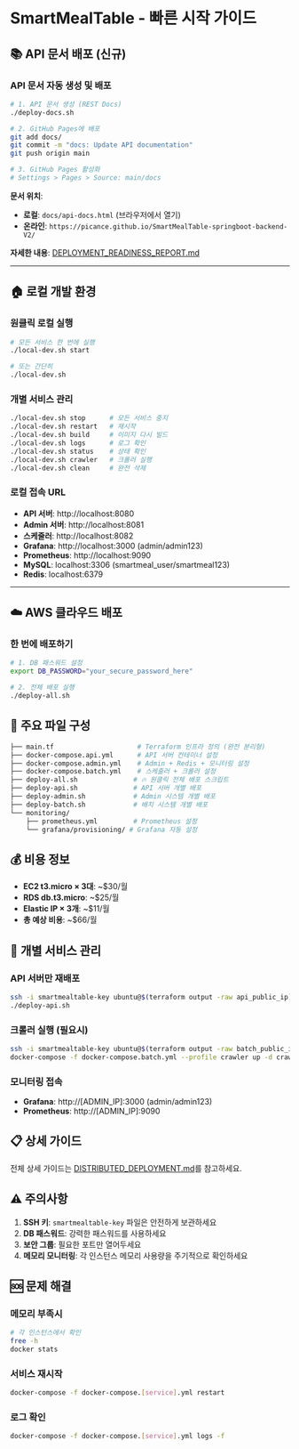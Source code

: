 # SmartMealTable - 빠른 시작 가이드

## 📚 API 문서 배포 (신규)

### API 문서 자동 생성 및 배포
```bash
# 1. API 문서 생성 (REST Docs)
./deploy-docs.sh

# 2. GitHub Pages에 배포
git add docs/
git commit -m "docs: Update API documentation"
git push origin main

# 3. GitHub Pages 활성화
# Settings > Pages > Source: main/docs
```

**문서 위치**:
- **로컬**: `docs/api-docs.html` (브라우저에서 열기)
- **온라인**: `https://picance.github.io/SmartMealTable-springboot-backend-V2/`

**자세한 내용**: [DEPLOYMENT_READINESS_REPORT.md](./DEPLOYMENT_READINESS_REPORT.md)

---

## 🏠 로컬 개발 환경

### 원클릭 로컬 실행
```bash
# 모든 서비스 한 번에 실행
./local-dev.sh start

# 또는 간단히
./local-dev.sh
```

### 개별 서비스 관리
```bash
./local-dev.sh stop      # 모든 서비스 중지
./local-dev.sh restart   # 재시작
./local-dev.sh build     # 이미지 다시 빌드
./local-dev.sh logs      # 로그 확인
./local-dev.sh status    # 상태 확인
./local-dev.sh crawler   # 크롤러 실행
./local-dev.sh clean     # 완전 삭제
```

### 로컬 접속 URL
- **API 서버**: http://localhost:8080
- **Admin 서버**: http://localhost:8081  
- **스케줄러**: http://localhost:8082
- **Grafana**: http://localhost:3000 (admin/admin123)
- **Prometheus**: http://localhost:9090
- **MySQL**: localhost:3306 (smartmeal_user/smartmeal123)
- **Redis**: localhost:6379

---

## ☁️ AWS 클라우드 배포

### 한 번에 배포하기
```bash
# 1. DB 패스워드 설정
export DB_PASSWORD="your_secure_password_here"

# 2. 전체 배포 실행
./deploy-all.sh
```

## 📁 주요 파일 구성

```bash
├── main.tf                     # Terraform 인프라 정의 (완전 분리형)
├── docker-compose.api.yml      # API 서버 컨테이너 설정
├── docker-compose.admin.yml    # Admin + Redis + 모니터링 설정  
├── docker-compose.batch.yml    # 스케줄러 + 크롤러 설정
├── deploy-all.sh              # 🔥 원클릭 전체 배포 스크립트
├── deploy-api.sh              # API 서버 개별 배포
├── deploy-admin.sh            # Admin 시스템 개별 배포  
├── deploy-batch.sh            # 배치 시스템 개별 배포
└── monitoring/
    ├── prometheus.yml         # Prometheus 설정
    └── grafana/provisioning/ # Grafana 자동 설정
```

## 💰 비용 정보

- **EC2 t3.micro × 3대**: ~$30/월
- **RDS db.t3.micro**: ~$25/월  
- **Elastic IP × 3개**: ~$11/월
- **총 예상 비용**: ~$66/월

## 🔧 개별 서비스 관리

### API 서버만 재배포
```bash
ssh -i smartmealtable-key ubuntu@$(terraform output -raw api_public_ip)
./deploy-api.sh
```

### 크롤러 실행 (필요시)
```bash
ssh -i smartmealtable-key ubuntu@$(terraform output -raw batch_public_ip)
docker-compose -f docker-compose.batch.yml --profile crawler up -d crawler
```

### 모니터링 접속
- **Grafana**: http://[ADMIN_IP]:3000 (admin/admin123)
- **Prometheus**: http://[ADMIN_IP]:9090

## 📋 상세 가이드

전체 상세 가이드는 [DISTRIBUTED_DEPLOYMENT.md](./DISTRIBUTED_DEPLOYMENT.md)를 참고하세요.

## ⚠️ 주의사항

1. **SSH 키**: `smartmealtable-key` 파일은 안전하게 보관하세요
2. **DB 패스워드**: 강력한 패스워드를 사용하세요  
3. **보안 그룹**: 필요한 포트만 열어두세요
4. **메모리 모니터링**: 각 인스턴스 메모리 사용량을 주기적으로 확인하세요

## 🆘 문제 해결

### 메모리 부족시
```bash
# 각 인스턴스에서 확인
free -h
docker stats
```

### 서비스 재시작
```bash
docker-compose -f docker-compose.[service].yml restart
```

### 로그 확인  
```bash
docker-compose -f docker-compose.[service].yml logs -f
```